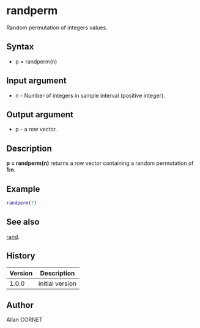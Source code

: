 # randperm

Random permutation of integers values.

## Syntax

- p = randperm(n)

## Input argument

- n - Number of integers in sample interval (positive integer).

## Output argument

- p - a row vector.

## Description

  <p><b>p = randperm(n)</b> returns a row vector containing a random permutation of <b>1:n</b>.</p>

## Example

```matlab
randperm(7)
```

## See also

[rand](rand.md).

## History

| Version | Description     |
| ------- | --------------- |
| 1.0.0   | initial version |

## Author

Allan CORNET
